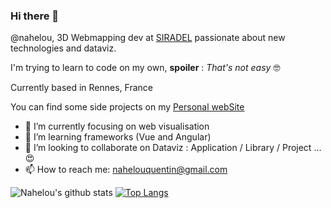 ### Hi there 👋

@nahelou, 3D Webmapping dev at [SIRADEL](https://www.siradel.com/) passionate about new technologies and dataviz. 

I'm trying to learn to code on my own, **spoiler** : *That's not easy* :nerd_face:

Currently based in Rennes, France

You can find some side projects on my [Personal webSite](https://nahelou.github.io/)

- 🔭 I’m currently focusing on web visualisation
- 🌱 I’m learning frameworks (Vue and Angular)
- 👯 I’m looking to collaborate on Dataviz : Application / Library / Project ... 😍
- 📫 How to reach me: nahelouquentin@gmail.com


![Nahelou's github stats](https://github-readme-stats.vercel.app/api?username=nahelou&show_icons=true)
[![Top Langs](https://github-readme-stats.vercel.app/api/top-langs/?username=nahelou)](https://github.com/nahelou/github-readme-stats)
